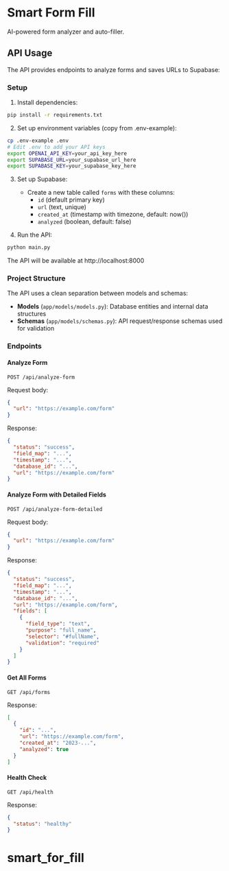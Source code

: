 # Smart Form Fill

AI-powered form analyzer and auto-filler.

## API Usage

The API provides endpoints to analyze forms and saves URLs to Supabase:

### Setup

1. Install dependencies:

```bash
pip install -r requirements.txt
```

2. Set up environment variables (copy from .env-example):

```bash
cp .env-example .env
# Edit .env to add your API keys
export OPENAI_API_KEY=your_api_key_here
export SUPABASE_URL=your_supabase_url_here
export SUPABASE_KEY=your_supabase_key_here
```

3. Set up Supabase:

   - Create a new table called `forms` with these columns:
     - `id` (default primary key)
     - `url` (text, unique)
     - `created_at` (timestamp with timezone, default: now())
     - `analyzed` (boolean, default: false)

4. Run the API:

```bash
python main.py
```

The API will be available at http://localhost:8000

### Project Structure

The API uses a clean separation between models and schemas:

- **Models** (`app/models/models.py`): Database entities and internal data structures
- **Schemas** (`app/models/schemas.py`): API request/response schemas used for validation

### Endpoints

#### Analyze Form

```
POST /api/analyze-form
```

Request body:

```json
{
  "url": "https://example.com/form"
}
```

Response:

```json
{
  "status": "success",
  "field_map": "...",
  "timestamp": "...",
  "database_id": "...",
  "url": "https://example.com/form"
}
```

#### Analyze Form with Detailed Fields

```
POST /api/analyze-form-detailed
```

Request body:

```json
{
  "url": "https://example.com/form"
}
```

Response:

```json
{
  "status": "success",
  "field_map": "...",
  "timestamp": "...",
  "database_id": "...",
  "url": "https://example.com/form",
  "fields": [
    {
      "field_type": "text",
      "purpose": "full_name",
      "selector": "#fullName",
      "validation": "required"
    }
  ]
}
```

#### Get All Forms

```
GET /api/forms
```

Response:

```json
[
  {
    "id": "...",
    "url": "https://example.com/form",
    "created_at": "2023-...",
    "analyzed": true
  }
]
```

#### Health Check

```
GET /api/health
```

Response:

```json
{
  "status": "healthy"
}
```
# smart_for_fill
